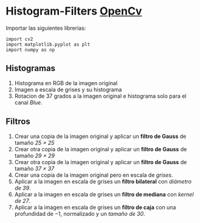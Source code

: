 # Histogram-Filters [OpenCv](https://docs.opencv.org/4.x/d2/d96/tutorial_py_table_of_contents_imgproc.html)
Importar las siguientes librerias:
```
import cv2
import matplotlib.pyplot as plt
import numpy as np
```
## Histogramas
1. Histograma en RGB de la imagen original
2. Imagen a escala de grises y su histograma  
3. Rotacion de 37 grados a la imagen original e histograma solo para el canal *Blue*.

## Filtros
1. Crear una copia de la imagen original y aplicar un **filtro de Gauss** de tamaño *25 × 25*
2. Crear otra copia de la imagen original y aplicar un **filtro de Gauss** de tamaño *29 × 29*
3. Crear otra copia de la imagen original y aplicar un **filtro de Gauss** de tamaño *37 × 37*
4. Crear una copia de la imagen original pero en escala de *grises*.
5. Aplicar a la imagen en escala de grises un **filtro bilateral** con *diámetro de 39*.
6. Aplicar a la imagen en escala de grises un **filtro de mediana** con *kernel de 27*.
7. Aplicar a la imagen en escala de grises un **filtro de caja** con una profundidad de −1, normalizado y un *tamaño de 30*.
